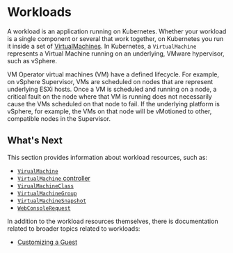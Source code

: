 # Workloads

A workload is an application running on Kubernetes. Whether your workload is a single component or several that work together, on Kubernetes you run it inside a set of [VirtualMachines](./vm.md). In Kubernetes, a `VirtualMachine` represents a Virtual Machine running on an underlying, VMware hypervisor, such as vSphere.

VM Operator virtual machines (VM) have a defined lifecycle. For example, on vSphere Supervisor, VMs are scheduled on nodes that are represent underlying ESXi hosts. Once a VM is scheduled and running on a node, a critical fault on the node where that VM is running does not necessarily cause the VMs scheduled on that node to fail. If the underlying platform is vSphere, for example, the VMs on that node will be vMotioned to other, compatible nodes in the Supervisor. 

## What's Next

This section provides information about workload resources, such as:

* [`VirualMachine`](./vm.md)
* [`VirtualMachine` controller](./vm-controller.md)
* [`VirualMachineClass`](./vm-class.md)
* [`VirtualMachineGroup`](./vm-group.md)
* [`VirtualMachineSnapshot`](./vm-snapshot.md)
* [`WebConsoleRequest`](./vm-web-console.md)

In addition to the workload resources themselves, there is documentation related to broader topics related to workloads:

* [Customizing a Guest](./guest.md)

